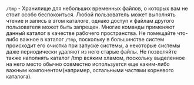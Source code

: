 `/tmp` - Хранилище для небольших временных файлов, о которых вам не стоит особо беспокоиться. Любой пользователь может 
выполнять чтение и запись в этом каталоге, однако доступ к файлам другого пользователя может быть запрещен. Многие 
команды применяют данный каталог в качестве рабочего пространства. Не помещайте что-либо важное в каталог `/tmp`, 
поскольку в большинстве систем происходит его очистка при запуске системы, а некоторые системы даже периодически удаляют
из него старые файлы. Не позволяйте также наполнять каталог /tmp всяким хламом, поскольку выделенное на него место 
обычно совместно используется еще каким-либо важным компонентом(например, остальными частями корневого каталога).
